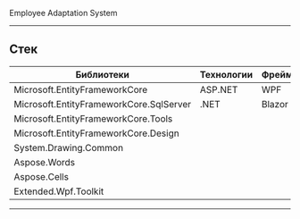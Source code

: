 Employee Adaptation System

- - -

## Стек

| Библиотеки                              | Технологии | Фреймворки |
|-----------------------------------------|:-----------|:-----------|
| Microsoft.EntityFrameworkCore           | ASP.NET    | WPF        |
| Microsoft.EntityFrameworkCore.SqlServer | .NET       | Blazor     |
| Microsoft.EntityFrameworkCore.Tools     |            |            |
| Microsoft.EntityFrameworkCore.Design    |            |            |
| System.Drawing.Common                   |            |            |
| Aspose.Words                            |            |            |
| Aspose.Cells                            |            |            |
| Extended.Wpf.Toolkit                    |            |            |

- - -